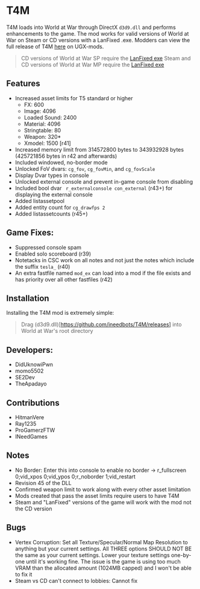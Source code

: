# T4M

T4M loads into World at War through DirectX `d3d9.dll` and performs enhancements to the game.
The mod works for valid versions of World at War on Steam or CD versions with a LanFixed .exe.
Modders can view the full release of T4M [here](https://www.ugx-mods.com/forum/index.php?topic=8092.0) on UGX-mods.

> CD versions of World at War SP require the [LanFixed exe](http://bit.ly/1nqdKEF)
> Steam and CD versions of World at War MP require the [LanFixed exe](https://bit.ly/3803IUC)

## Features
- Increased asset limits for T5 standard or higher
  - FX: 600
  - Image: 4096
  - Loaded Sound: 2400
  - Material: 4096
  - Stringtable: 80
  - Weapon: 320*
  - Xmodel: 1500 [r41]
- Increased memory limit from 314572800 bytes to 343932928 bytes (425721856 bytes in r42 and afterwards)
- Included windowed, no-border mode
- Unlocked FoV dvars: `cg_fov`, `cg_fovMin`, and `cg_fovScale`
- Display Dvar types in console
- Unlocked external console and prevent in-game console from disabling
- Included bool dvar ` r_externalconsole con_external` (r43+) for displaying the external console
- Added listassetpool
- Added entity count for `cg_drawfps 2`
- Added listassetcounts (r45+)

## Game Fixes:
- Suppressed console spam
- Enabled solo scoreboard (r39)
- Notetacks in CSC work on all notes and not just the notes which include the suffix `tesla_` (r40)
- An extra fastfile named `mod_ex` can load into a mod if the file exists and has priority over all other fastfiles (r42)

## Installation
Installing the T4M mod is extremely simple:
> Drag (d3d9.dll)[https://github.com/ineedbots/T4M/releases] into World at War's root directory

## Developers:
- DidUknowiPwn
- momo5502
- SE2Dev
- TheApadayo

## Contributions
- HitmanVere
- Ray1235
- ProGamerzFTW
- INeedGames

## Notes
- No Border: Enter this into console to enable no border -> r_fullscreen 0;vid_xpos 0;vid_ypos 0;r_noborder 1;vid_restart
- Revision 45 of the DLL
- Confirmed weapon limit to work along with every other asset limitation
- Mods created that pass the asset limits require users to have T4M
- Steam and "LanFixed" versions of the game will work with the mod not the CD version

## Bugs
- Vertex Corruption: Set all Texture/Specular/Normal Map Resolution to anything but your current settings. All THREE options SHOULD NOT BE the same as your current settings. Lower your texture settings one-by-one until it's working fine. The issue is the game is using too much VRAM than the allocated amount (1024MB capped) and I won't be able to fix it
- Steam vs CD can't connect to lobbies: Cannot fix
